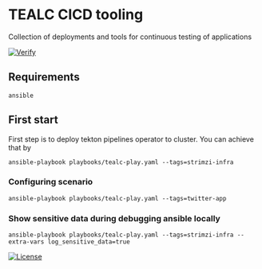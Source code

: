 # TEALC CICD tooling
Collection of deployments and tools for continuous testing of applications

[![Verify](https://github.com/ExcelentProject/tealc/actions/workflows/verify.yaml/badge.svg)](https://github.com/ExcelentProject/tealc/actions/workflows/verify.yaml)

## Requirements
```
ansible
```

## First start
First step is to deploy tekton pipelines operator to cluster. You can achieve that by
```
ansible-playbook playbooks/tealc-play.yaml --tags=strimzi-infra
```


### Configuring scenario
```
ansible-playbook playbooks/tealc-play.yaml --tags=twitter-app
```


### Show sensitive data during debugging ansible locally
```
ansible-playbook playbooks/tealc-play.yaml --tags=strimzi-infra --extra-vars log_sensitive_data=true
```

[![License](https://img.shields.io/badge/License-Apache%202.0-blue.svg)](https://opensource.org/licenses/Apache-2.0)
